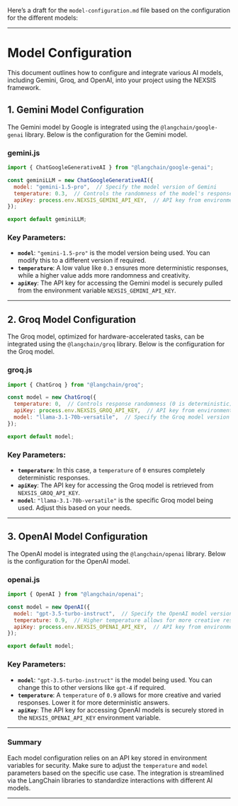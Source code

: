 Here’s a draft for the `model-configuration.md` file based on the configuration for the different models:

---

# Model Configuration

This document outlines how to configure and integrate various AI models, including Gemini, Groq, and OpenAI, into your project using the NEXSIS framework.

## 1. **Gemini Model Configuration**

The Gemini model by Google is integrated using the `@langchain/google-genai` library. Below is the configuration for the Gemini model.

### **gemini.js**

```javascript
import { ChatGoogleGenerativeAI } from "@langchain/google-genai";

const geminiLLM = new ChatGoogleGenerativeAI({
  model: "gemini-1.5-pro",  // Specify the model version of Gemini
  temperature: 0.3,  // Controls the randomness of the model's responses
  apiKey: process.env.NEXSIS_GEMINI_API_KEY,  // API key from environment variable
});

export default geminiLLM;
```

### Key Parameters:
- **`model`**: `"gemini-1.5-pro"` is the model version being used. You can modify this to a different version if required.
- **`temperature`**: A low value like `0.3` ensures more deterministic responses, while a higher value adds more randomness and creativity.
- **`apiKey`**: The API key for accessing the Gemini model is securely pulled from the environment variable `NEXSIS_GEMINI_API_KEY`.

---

## 2. **Groq Model Configuration**

The Groq model, optimized for hardware-accelerated tasks, can be integrated using the `@langchain/groq` library. Below is the configuration for the Groq model.

### **groq.js**

```javascript
import { ChatGroq } from "@langchain/groq";

const model = new ChatGroq({
  temperature: 0,  // Controls response randomness (0 is deterministic)
  apiKey: process.env.NEXSIS_GROQ_API_KEY,  // API key from environment variable
  model: "llama-3.1-70b-versatile",  // Specify the Groq model version
});

export default model;
```

### Key Parameters:
- **`temperature`**: In this case, a `temperature` of `0` ensures completely deterministic responses.
- **`apiKey`**: The API key for accessing the Groq model is retrieved from `NEXSIS_GROQ_API_KEY`.
- **`model`**: `"llama-3.1-70b-versatile"` is the specific Groq model being used. Adjust this based on your needs.

---

## 3. **OpenAI Model Configuration**

The OpenAI model is integrated using the `@langchain/openai` library. Below is the configuration for the OpenAI model.

### **openai.js**

```javascript
import { OpenAI } from "@langchain/openai";

const model = new OpenAI({
  model: "gpt-3.5-turbo-instruct",  // Specify the OpenAI model version
  temperature: 0.9,  // Higher temperature allows for more creative responses
  apiKey: process.env.NEXSIS_OPENAI_API_KEY,  // API key from environment variable
});

export default model;
```

### Key Parameters:
- **`model`**: `"gpt-3.5-turbo-instruct"` is the model being used. You can change this to other versions like `gpt-4` if required.
- **`temperature`**: A `temperature` of `0.9` allows for more creative and varied responses. Lower it for more deterministic answers.
- **`apiKey`**: The API key for accessing OpenAI models is securely stored in the `NEXSIS_OPENAI_API_KEY` environment variable.

---

### Summary

Each model configuration relies on an API key stored in environment variables for security. Make sure to adjust the `temperature` and `model` parameters based on the specific use case. The integration is streamlined via the LangChain libraries to standardize interactions with different AI models.

--- 
